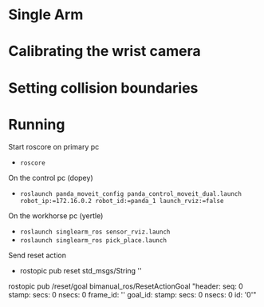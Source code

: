 Single Arm
===

# Calibrating the wrist camera

# Setting collision boundaries

# Running 

Start roscore on primary pc
* `roscore`

On the control pc (dopey)
* `roslaunch panda_moveit_config panda_control_moveit_dual.launch robot_ip:=172.16.0.2 robot_id:=panda_1 launch_rviz:=false`

On the workhorse pc (yertle)
* `roslaunch singlearm_ros sensor_rviz.launch`
* `roslaunch singlearm_ros pick_place.launch`

Send reset action
* rostopic pub reset std_msgs/String ''

rostopic pub /reset/goal bimanual_ros/ResetActionGoal "header:
  seq: 0
  stamp:
    secs: 0
    nsecs: 0
  frame_id: ''
goal_id:
  stamp:
    secs: 0
    nsecs: 0
  id: '0'"